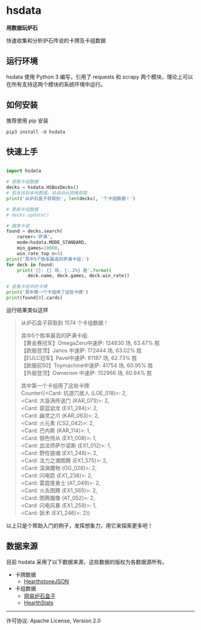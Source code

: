 # hsdata

**用数据玩炉石**

快速收集和分析炉石传说的卡牌及卡组数据

## 运行环境

hsdata 使用 Python 3 编写，引用了 requests 和 scrapy 两个模块，理论上可以在所有支持这两个模块的系统环境中运行。

## 如何安装

推荐使用 pip 安装

    pip3 install -U hsdata

## 快速上手

```python

import hsdata

# 获取卡组数据
decks = hsdata.HSBoxDecks()
# 若未找到本地数据，会自动从网络获取
print('从炉石盒子获取到', len(decks), '个卡组数据！')

# 更新卡组数据
# decks.update()

# 搜索卡组
found = decks.search(
    career='萨满',
    mode=hsdata.MODE_STANDARD,
    min_games=10000,
    win_rate_top_n=5)
print('其中5个胜率最高的萨满卡组:')
for deck in found:
    print('{}: {} 场, {:.2%} 胜'.format(
        deck.name, deck.games, deck.win_rate))

# 查看卡组中的卡牌
print('其中第一个卡组用了这些卡牌')
print(found[0].cards)

```

运行结果类似这样

> 从炉石盒子获取到 1574 个卡组数据！  
>   
> 其中5个胜率最高的萨满卡组:  
> 【黄金赛冠军】OmegaZero中速萨: 124830 场, 63.47% 胜  
> 【欧服登顶】Janos 中速萨: 172444 场, 63.02% 胜  
> 【EULC冠军】Pavel中速萨: 61187 场, 62.73% 胜  
> 【欧服前50】Toymachine中速萨: 41754 场, 60.95% 胜  
> 【外服登顶】Ownerism 中速萨: 152966 场, 60.94% 胜  
>   
> 其中第一个卡组用了这些卡牌  
> Counter({\<Card: 坑道穴居人 (LOE_018)>: 2,  
> \<Card: 大漩涡传送门 (KAR_073)>: 2,  
> \<Card: 碧蓝幼龙 (EX1_284)>: 2,  
> \<Card: 幽灵之爪 (KAR_063)>: 2,  
> \<Card: 火元素 (CS2_042)>: 2,  
> \<Card: 巴内斯 (KAR_114)>: 1,  
> \<Card: 银色侍从 (EX1_008)>: 1,  
> \<Card: 血法师萨尔诺斯 (EX1_012)>: 1,  
> \<Card: 野性狼魂 (EX1_248)>: 2,  
> \<Card: 法力之潮图腾 (EX1_575)>: 2,  
> \<Card: 深渊魔物 (OG_028)>: 2,  
> \<Card: 闪电箭 (EX1_238)>: 2,  
> \<Card: 雷霆崖勇士 (AT_049)>: 2,  
> \<Card: 火舌图腾 (EX1_565)>: 2,  
> \<Card: 图腾魔像 (AT_052)>: 2,  
> \<Card: 闪电风暴 (EX1_259)>: 1,  
> \<Card: 妖术 (EX1_246)>: 2})  

以上只是个帮助入门的例子，发挥想象力，用它来探索更多吧！

## 数据来源

目前 hsdata 采用了以下数据来源，这些数据的版权为各数据源所有。

* 卡牌数据
    * [HearthstoneJSON](https://hearthstonejson.com/)
* 卡组数据
    * [网易炉石盒子](http://lushi.163.com/)
    * [HearthStats](http://hearthstats.net/)

----

许可协议: Apache License, Version 2.0
